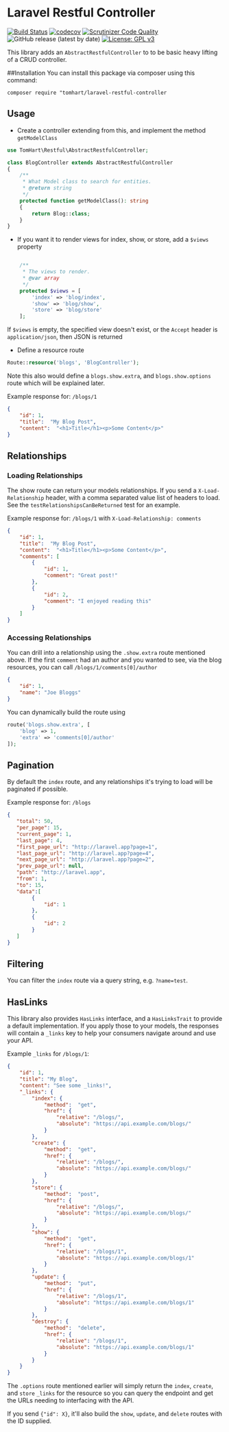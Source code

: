 # Laravel Restful Controller
[![Build Status](https://travis-ci.com/TomHart/laravel-restful-controller.svg?branch=master)](https://travis-ci.com/TomHart/laravel-restful-controller)
[![codecov](https://codecov.io/gh/TomHart/laravel-restful-controller/branch/master/graph/badge.svg)](https://codecov.io/gh/TomHart/laravel-restful-controller)
[![Scrutinizer Code Quality](https://scrutinizer-ci.com/g/TomHart/laravel-restful-controller/badges/quality-score.png?b=master)](https://scrutinizer-ci.com/g/TomHart/laravel-restful-controller/?branch=master)
![GitHub release (latest by date)](https://img.shields.io/github/v/release/TomHart/laravel-restful-controller?color=green)
[![License: GPL v3](https://img.shields.io/badge/License-GPLv3-blue.svg)](https://www.gnu.org/licenses/gpl-3.0)


This library adds an `AbstractRestfulController` to to be basic heavy lifting of a CRUD controller. 


##Installation
You can install this package via composer using this command:

`composer require "tomhart/laravel-restful-controller`


## Usage
* Create a controller extending from this, and implement the method `getModelClass`

```php
use TomHart\Restful\AbstractRestfulController;

class BlogController extends AbstractRestfulController 
{
    /**
     * What Model class to search for entities.
     * @return string
     */
    protected function getModelClass(): string
    {
        return Blog::class;
    }
}

```

* If you want it to render views for index, show, or store, add a `$views` property
```php

    /**
     * The views to render.
     * @var array
     */
    protected $views = [
        'index' => 'blog/index',
        'show' => 'blog/show',
        'store' => 'blog/store'
    ];
```
If `$views` is empty, the specified view doesn't exist, or the `Accept` header is `application/json`, then JSON is returned


* Define a resource route
```php
Route::resource('blogs', 'BlogController');
```
Note this also would define a `blogs.show.extra`, and `blogs.show.options` route 
which will be explained later.

Example response for: `/blogs/1`
```json
{
    "id": 1,
    "title":  "My Blog Post",
    "content":  "<h1>Title</h1><p>Some Content</p>"
}
```

## Relationships

### Loading Relationships
The show route can return your models relationships. If you send a `X-Load-Relationship` header, 
with a comma separated value list of headers to load. See the `testRelationshipsCanBeReturned` test 
for an example.

Example response for: `/blogs/1` with `X-Load-Relationship: comments`
```json
{
    "id": 1,
    "title":  "My Blog Post",
    "content":  "<h1>Title</h1><p>Some Content</p>",
    "comments": [
        {
            "id": 1,
            "comment": "Great post!"        
        },
        { 
            "id": 2,
            "comment": "I enjoyed reading this"
        }
    ]  
}
```

### Accessing Relationships
You can drill into a relationship using the `.show.extra` route mentioned above. If the first `comment` had an author 
and you wanted to see, via the blog resources, you can call `/blogs/1/comments[0]/author`
```json
{
    "id": 1,
    "name": "Joe Bloggs"
}
```
  
You can dynamically build the route using 
```php
route('blogs.show.extra', [
    'blog' => 1,
    'extra' => 'comments[0]/author'
]); 
```

## Pagination
By default the `index` route, and any relationships it's trying to load will be paginated if possible.

Example response for: `/blogs`
```json
{
   "total": 50,
   "per_page": 15,
   "current_page": 1,
   "last_page": 4,
   "first_page_url": "http://laravel.app?page=1",
   "last_page_url": "http://laravel.app?page=4",
   "next_page_url": "http://laravel.app?page=2",
   "prev_page_url": null,
   "path": "http://laravel.app",
   "from": 1,
   "to": 15,
   "data":[
        {
            "id": 1
        },
        {
            "id": 2
        }
   ]
}
```

## Filtering
You can filter the `index` route via a query string, e.g. `?name=test`.

## HasLinks
This library also provides `HasLinks` interface, and a `HasLinksTrait` to provide a default implementation. If you apply
those to your models, the responses will contain a `_links` key to help your consumers navigate around and use your API.

Example `_links` for `/blogs/1`:
```json
{  
    "id": 1,
    "title": "My Blog",
    "content": "See some _links!",
    "_links": {
        "index": {
            "method":  "get",
            "href": {
                "relative": "/blogs/",
                "absolute": "https://api.example.com/blogs/"
            }
        },
        "create": {
            "method":  "get",
            "href": {
                "relative": "/blogs/",
                "absolute": "https://api.example.com/blogs/"
            }
        },
        "store": {
            "method":  "post",
            "href": {
                "relative": "/blogs/",
                "absolute": "https://api.example.com/blogs/"
            }
        },
        "show": {
            "method":  "get",
            "href": {
                "relative": "/blogs/1",
                "absolute": "https://api.example.com/blogs/1"
            }
        },
        "update": {
            "method":  "put",
            "href": {
                "relative": "/blogs/1",
                "absolute": "https://api.example.com/blogs/1"
            }
        },
        "destroy": {
            "method":  "delete",
            "href": {
                "relative": "/blogs/1",
                "absolute": "https://api.example.com/blogs/1"
            }
        }
    }
}
``` 

The `.options` route mentioned earlier will simply return the `index`, `create`, and `store` `_links` for the resource
so you can query the endpoint and get the URLs needing to interfacing with the API.

If you send `{"id": X}`, it'll also build the `show`, `update`, and `delete` routes with the ID supplied. 